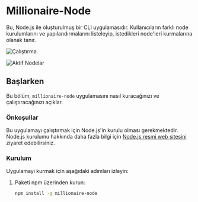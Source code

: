 # Millionaire-Node

Bu, Node.js ile oluşturulmuş bir CLI uygulamasıdır. Kullanıcıların farklı node kurulumlarını ve yapılandırmalarını listeleyip, istedikleri node'leri kurmalarına olanak tanır.

![Çalıştırma](/assets/preview-1.png)

![Aktif Nodelar](/assets/preview-2.png)

## Başlarken

Bu bölüm, `millionaire-node` uygulamasını nasıl kuracağınızı ve çalıştıracağınızı açıklar.

### Önkoşullar

Bu uygulamayı çalıştırmak için Node.js'in kurulu olması gerekmektedir. Node.js kurulumu hakkında daha fazla bilgi için [Node.js resmi web sitesini](https://nodejs.org/) ziyaret edebilirsiniz.

### Kurulum

Uygulamayı kurmak için aşağıdaki adımları izleyin:

1. Paketi npm üzerinden kurun:

   ```bash
   npm install -g millionaire-node
   ```
